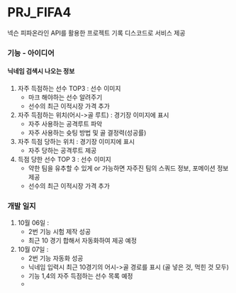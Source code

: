 # PRJ_FIFA4
넥슨 피파온라인 API를 활용한 프로젝트 기록
디스코드로 서비스 제공

### 기능 - 아이디어
#### 닉네임 검색시 나오는 정보
1. 자주 득점하는 선수 TOP3 : 선수 이미지
   - 마크 해야하는 선수 알려주기
   - 선수의 최근 이적시장 가격 추가
2. 자주 득점하는 위치(어시->골 루트) : 경기장 이미지에 표시
   - 자주 사용하는 공격루트 파악
   - 자주 사용하는 슛팅 방법 및 골 결정력(성공률)
3. 자주 득점 당하는 위치 : 경기장 이미지에 표시
   - 자주 당하는 공격루트 제공
4. 득점 당한 선수 TOP 3 : 선수 이미지
   - 약한 팀을 유추할 수 있게 or 가능하면 자주진 팀의 스쿼드 정보, 포메이션 정보 제공
   - 선수의 최근 이적시장 가격 추가


### 개발 일지
1. 10월 06일 : 
    - 2번 기능 시험 제작 성공
    - 최근 10 경기 합해서 자동화하여 제공 예정
2. 10월 07일 :
    - 2번 기능 자동화 성공
    - 닉네임 입력시 최근 10경기의 어시->골 경로를 표시 (골 넣은 것, 먹힌 것 모두)
    - 기능 1,4의 자주 득점하는 선수 목록 예정
    - 